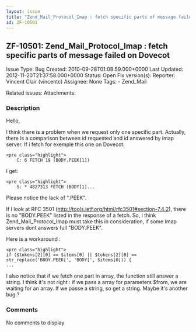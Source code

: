 ```yaml
---
layout: issue
title: "Zend_Mail_Protocol_Imap : fetch specific parts of message failed on Dovecot"
id: ZF-10501
---
```


ZF-10501: Zend\_Mail\_Protocol\_Imap : fetch specific parts of message failed on Dovecot
----------------------------------------------------------------------------------------

 Issue Type: Bug Created: 2010-09-28T01:08:59.000+0000 Last Updated: 2012-11-20T21:37:58.000+0000 Status: Open Fix version(s): 
 Reporter:  Vincent Clair (vincentc)  Assignee:  None  Tags: - Zend\_Mail
 
 Related issues: 
 Attachments: 
### Description

Hello,

I think there is a problem when we request only one specific part. Actually, there is a comparison between id requested and id answered by imap server. If i fetch for exemple this one on Dovecot:

 
    <pre class="highlight">
        C: 6 FETCH 19 (BODY.PEEK[1])


I get:

 
    <pre class="highlight">
        S: * 4827313 FETCH (BODY[1]...


Please notice the lack of ".PEEK".

If I look at RFC 3501 (<http://tools.ietf.org/html/rfc3501#section-7.4.2>), there is no "BODY.PEEK" listed in the response of a fetch. So, i think Zend\_Mail\_Protocol\_Imap must take this in consideration, if some Imap servers dont answers full "BODY.PEEK".

Here is a workaround :

 
    <pre class="highlight">
    if ($tokens[2][0] == $items[0] || $tokens[2][0] == str_replace('BODY.PEEK[', 'BODY[', $items[0])) {
    ...


I also notice that if we fetch one part in array, the function still answer a string. I think it's not right : if we pass a array for parameters $from, we are waiting for an array. If we passe a string, so get a string. Maybe it's another bug ?

 

 

### Comments

No comments to display